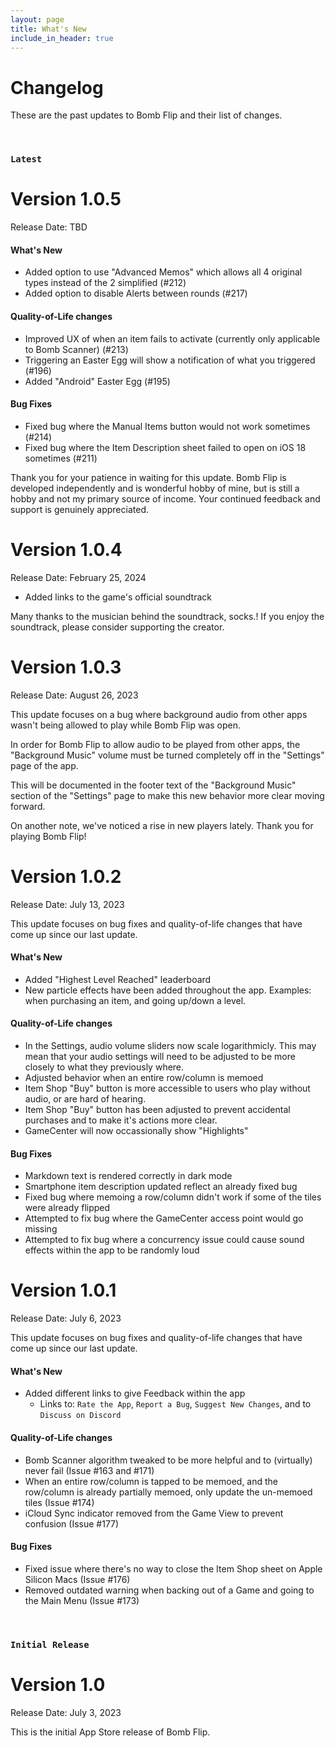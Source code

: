 ```yaml
---
layout: page
title: What's New
include_in_header: true
---
```


# Changelog
These are the past updates to Bomb Flip and their list of changes.

<br>

### `Latest`
# **Version 1.0.5**
Release Date: TBD

#### What's New
- Added option to use "Advanced Memos" which allows all 4 original types instead of the 2 simplified (#212)
- Added option to disable Alerts between rounds (#217)

#### Quality-of-Life changes
- Improved UX of when an item fails to activate (currently only applicable to Bomb Scanner) (#213)
- Triggering an Easter Egg will show a notification of what you triggered (#196)
- Added "Android" Easter Egg (#195)

#### Bug Fixes
- Fixed bug where the Manual Items button would not work sometimes (#214)
- Fixed bug where the Item Description sheet failed to open on iOS 18 sometimes (#211)

Thank you for your patience in waiting for this update.
Bomb Flip is developed independently and is wonderful hobby of mine, but is still a hobby and not my primary source of income.
Your continued feedback and support is genuinely appreciated.

# **Version 1.0.4**
Release Date: February 25, 2024

- Added links to the game's official soundtrack

Many thanks to the musician behind the soundtrack, socks.! If you enjoy the soundtrack, please consider supporting the creator.

# **Version 1.0.3**
Release Date: August 26, 2023

This update focuses on a bug where background audio from other apps wasn't being allowed to play while Bomb Flip was open.

In order for Bomb Flip to allow audio to be played from other apps, the "Background Music" volume must be turned completely off in the "Settings" page of the app.

This will be documented in the footer text of the "Background Music" section of the "Settings" page to make this new behavior more clear moving forward.

On another note, we've noticed a rise in new players lately. Thank you for playing Bomb Flip!

# **Version 1.0.2**
Release Date: July 13, 2023

This update focuses on bug fixes and quality-of-life changes that have come up since our last update.

#### What's New
- Added "Highest Level Reached" leaderboard
- New particle effects have been added throughout the app. Examples: when purchasing an item, and going up/down a level.

#### Quality-of-Life changes
- In the Settings, audio volume sliders now scale logarithmicly. This may mean that your audio settings will need to be adjusted to be more closely to what they previously where.
- Adjusted behavior when an entire row/column is memoed
- Item Shop "Buy" button is more accessible to users who play without audio, or are hard of hearing.
- Item Shop "Buy" button has been adjusted to prevent accidental purchases and to make it's actions more clear.
- GameCenter will now occassionally show "Highlights"

#### Bug Fixes
- Markdown text is rendered correctly in dark mode
- Smartphone item description updated reflect an already fixed bug
- Fixed bug where memoing a row/column didn't work if some of the tiles were already flipped
- Attempted to fix bug where the GameCenter access point would go missing
- Attempted to fix bug where a concurrency issue could cause sound effects within the app to be randomly loud

# **Version 1.0.1**
Release Date: July 6, 2023

This update focuses on bug fixes and quality-of-life changes that have come up since our last update.

#### What's New
- Added different links to give Feedback within the app
  - Links to: `Rate the App`, `Report a Bug`, `Suggest New Changes`, and to `Discuss on Discord`

#### Quality-of-Life changes
- Bomb Scanner algorithm tweaked to be more helpful and to (virtually) never fail (Issue #163 and #171)
- When an entire row/column is tapped to be memoed, and the row/column is already partially memoed, only update the un-memoed tiles (Issue #174)
- iCloud Sync indicator removed from the Game View to prevent confusion (Issue #177)

#### Bug Fixes
- Fixed issue where there's no way to close the Item Shop sheet on Apple Silicon Macs (Issue #176)
- Removed outdated warning when backing out of a Game and going to the Main Menu (Issue #173)

<br>

### `Initial Release`
# **Version 1.0**
Release Date: July 3, 2023

This is the initial App Store release of Bomb Flip.

<br>